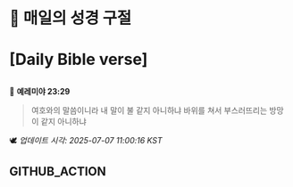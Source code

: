 # 🙏 매일의 성경 구절
# [Daily Bible verse]
##
<!-- START_BIBLE_VERSE -->
📖 **예레미야 23:29**
> 여호와의 말씀이니라 내 말이 불 같지 아니하냐 바위를 쳐서 부스러뜨리는 방망이 같지 아니하냐

🕊️ _업데이트 시각: 2025-07-07 11:00:16 KST_
  <!-- END_BIBLE_VERSE -->
## GITHUB_ACTION
